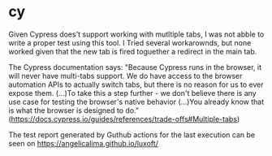 # cy
Given Cypress does't support working with mutltiple tabs, I was not abble to write a proper test using this tool.
I Tried several workarownds, but none worked given that the new tab is fired toguether a redirect in the main tab.

The Cypress documentation says:
"Because Cypress runs in the browser, it will never have multi-tabs support. We do have access to the browser automation APIs to actually switch tabs, but there is no reason for us to ever expose them.
(...)To take this a step further - we don't believe there is any use case for testing the browser's native behavior
(...)You already know that is what the browser is designed to do." (https://docs.cypress.io/guides/references/trade-offs#Multiple-tabs)

The test report generated by Guthub actions for the last execution can be seen on https://angelicalima.github.io/luxoft/
